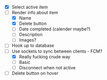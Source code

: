 - [x] Select active item
- [ ] Render info about item 
    - [x] Name 
    - [x] Delete button
    - [ ] Date completed (calender maybe?)
    - [ ] Description 
    - [ ] Images?
- [ ] Hook up to database 
- [ ] Use sockets to sync between clients - FCM?
    - [x] Really fucking crude way
    - [ ] Basic
    - [ ] Disconnect when not active
- [ ] Delete button on hover